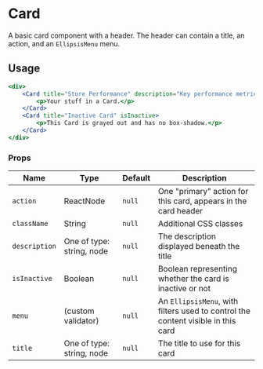 Card
===

A basic card component with a header. The header can contain a title, an action, and an `EllipsisMenu` menu.

## Usage

```jsx
<div>
	<Card title="Store Performance" description="Key performance metrics">
		<p>Your stuff in a Card.</p>
	</Card>
	<Card title="Inactive Card" isInactive>
		<p>This Card is grayed out and has no box-shadow.</p>
	</Card>
</div>
```

### Props

Name | Type | Default | Description
--- | --- | --- | ---
`action` | ReactNode | `null` | One "primary" action for this card, appears in the card header
`className` | String | `null` | Additional CSS classes
`description` | One of type: string, node | `null` | The description displayed beneath the title
`isInactive` | Boolean | `null` | Boolean representing whether the card is inactive or not
`menu` | (custom validator) | `null` | An `EllipsisMenu`, with filters used to control the content visible in this card
`title` | One of type: string, node | `null` | The title to use for this card
